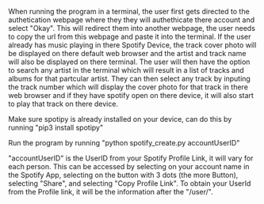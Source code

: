 When running the program in a terminal, the user first gets directed to the authetication webpage where they they will authethicate there account and select "Okay". This will redirect them into another webpage, the user needs to copy the url from this webpage and paste it into the terminal. If the user already has music playing in there Spotify Device, the track cover photo will be displayed on there default web browser and the artist and track name will also be displayed on there terminal. The user will then have the option to search any artist in the terminal which will result in a list of tracks and albums for that partcular artist. They can then select any track by inputing the track number which will display the cover photo for that track in there web browser and if they have spotify open on there device, it will also start to play that track on there device. 

Make sure spotipy is already installed on your device, can do this by running "pip3 install spotipy"

Run the program by running "python spotify_create.py accountUserID"

"accountUserID" is the UserID from your Spotify Profile Link, it will vary for each person. This can be accessed by selecting on your account name in the Spotify App, selecting on the button with 3 dots (the more Button), selecting "Share", and selecting "Copy Profile Link". To obtain your UserId from the Profile link, it will be the information after the "/user/". 
